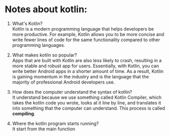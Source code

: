 # Notes about kotlin:

1. What's Kotlin?   
 Kotlin is a modern programming language that helps developers be more productive. For example, Kotlin allows you to be more concise and write fewer lines of code for the same functionality compared to other programming languages.

2. What makes kotlin so popular?    
    Apps that are built with Kotlin are also less likely to crash, resulting in a more stable and robust app for users. Essentially, with Kotlin, you can write better Android apps in a shorter amount of time. As a result, Kotlin is gaining momentum in the industry and is the language that the majority of professional Android developers use.

3. How does the computer understand the syntax of kotlin?   
    It understand because we use something called Kotlin Compiler, which takes the kotlin code you wrote, looks at it line by line, and translates it into something that the computer can understand. This process is called **compiling**.

4. Where the kotlin program starts running?     
    It start from the main function

    